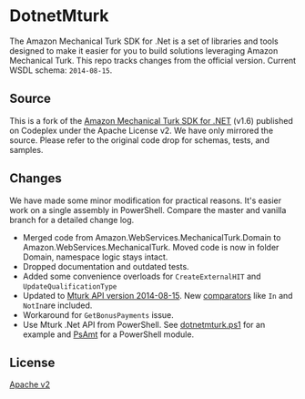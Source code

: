 # DotnetMturk

The Amazon Mechanical Turk SDK for .Net is a set of libraries and tools designed to make it easier for you to build solutions leveraging Amazon Mechanical Turk. This repo tracks changes from the official version. Current WSDL schema: `2014-08-15`.

## Source

This is a fork of the [Amazon Mechanical Turk SDK for .NET](http://mturkdotnet.codeplex.com/) (v1.6) published on Codeplex under the Apache License v2. We have only mirrored the source. Please refer to the original code drop for schemas, tests, and samples.

## Changes

We have made some minor modification for practical reasons. It's easier work on a single assembly in PowerShell. 
Compare the master and vanilla branch for a detailed change log.

- Merged code from Amazon.WebServices.MechanicalTurk.Domain to Amazon.WebServices.MechanicalTurk. Moved code is now in folder Domain, namespace logic stays intact.
- Dropped documentation and outdated tests.
- Added some convenience overloads for `CreateExternalHIT` and `UpdateQualificationType`
- Updated to [Mturk API version 2014-08-15](http://docs.aws.amazon.com/AWSMechTurk/latest/AWSMturkAPI/ApiReference_WsdlLocationArticle.html). New [comparators](http://mechanicalturk.typepad.com/blog/2014/07/new-qualification-comparators-add-greater-flexibility-to-qualifications-.html) like `In` and `NotIn`are included.
- Workaround for `GetBonusPayments` issue.
- Use Mturk .Net API from PowerShell. See [dotnetmturk.ps1](https://github.com/DeSciL/DotnetMturk/blob/master/DotnetMturk.ps1) for an example and [PsAmt](https://github.com/DeSciL/PsAmt) for a PowerShell module.

## License

[Apache v2](https://github.com/DeSciL/DotnetMturk/blob/master/LICENSE)